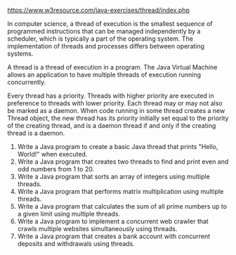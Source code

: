 https://www.w3resource.com/java-exercises/thread/index.php

In computer science, a thread of execution is the smallest sequence of programmed instructions that can be managed independently by a scheduler, which is typically a part of the operating system. The implementation of threads and processes differs between operating systems.

A thread is a thread of execution in a program. The Java Virtual Machine allows an application to have multiple threads of execution running concurrently.

Every thread has a priority. Threads with higher priority are executed in preference to threads with lower priority. Each thread may or may not also be marked as a daemon. When code running in some thread creates a new Thread object, the new thread has its priority initially set equal to the priority of the creating thread, and is a daemon thread if and only if the creating thread is a daemon.

1. Write a Java program to create a basic Java thread that prints "Hello, World!" when executed.
2. Write a Java program that creates two threads to find and print even and odd numbers from 1 to 20.
3. Write a Java program that sorts an array of integers using multiple threads.
4. Write a Java program that performs matrix multiplication using multiple threads.
5. Write a Java program that calculates the sum of all prime numbers up to a given limit using multiple threads.
6. Write a Java program to implement a concurrent web crawler that crawls multiple websites simultaneously using threads.
7. Write a Java program that creates a bank account with concurrent deposits and withdrawals using threads.
